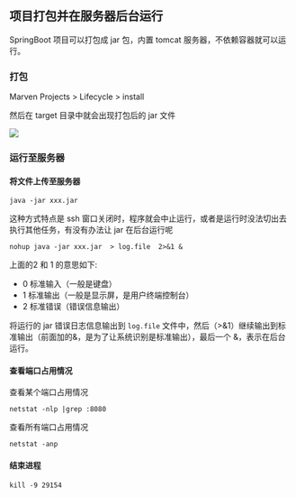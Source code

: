 ## 项目打包并在服务器后台运行

SpringBoot 项目可以打包成 jar 包，内置 tomcat 服务器，不依赖容器就可以运行。

### 打包

Marven Projects > Lifecycle > install

然后在 target 目录中就会出现打包后的 jar 文件

![](https://i.loli.net/2019/04/01/5ca1a992084a8.png)

### 运行至服务器

#### 将文件上传至服务器

```
java -jar xxx.jar
```

这种方式特点是 ssh 窗口关闭时，程序就会中止运行，或者是运行时没法切出去执行其他任务，有没有办法让 jar 在后台运行呢

```
nohup java -jar xxx.jar  > log.file  2>&1 &
```

上面的2 和 1 的意思如下:

* 0    标准输入（一般是键盘）
* 1    标准输出（一般是显示屏，是用户终端控制台）
* 2    标准错误（错误信息输出）

将运行的 jar 错误日志信息输出到 `log.file` 文件中，然后（>&1）继续输出到标准输出（前面加的&，是为了让系统识别是标准输出），最后一个 &，表示在后台运行。


#### 查看端口占用情况

查看某个端口占用情况
```
netstat -nlp |grep :8080

```
查看所有端口占用情况
```
netstat -anp
```

#### 结束进程

```
kill -9 29154
```